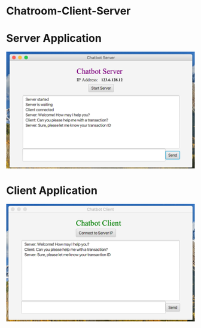 # Chatroom-Client-Server

# Server Application 
<img src="Images/serverExample.png"> <br />

# Client Application 
<img src="Images/clientExample.png"> 
